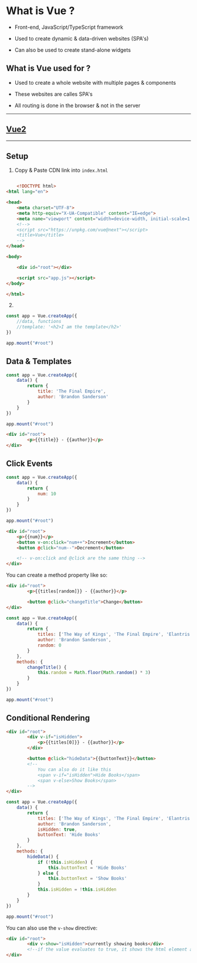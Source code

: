 # What is Vue ?

- Front-end, JavaScript/TypeScript framework

- Used to create dynamic & data-driven websites (SPA's)

- Can also be used to create stand-alone widgets

## What is Vue used for ?

- Used to create a whole website with multiple pages & components

- These websites are calles SPA's

- All routing is done in the browser & not in the server

---
## [Vue2](./vue2.md)
---

## Setup


1. Copy & Paste CDN link into `index.html`

```html

    <!DOCTYPE html>
<html lang="en">

<head>
    <meta charset="UTF-8">
    <meta http-equiv="X-UA-Compatible" content="IE=edge">
    <meta name="viewport" content="width=device-width, initial-scale=1.0">
    <!-->
    <script src="https://unpkg.com/vue@next"></script>
    <title>Vue</title>
    -->
</head>

<body>

    <div id="root"></div>

    <script src="app.js"></script>
</body>

</html>
```

2.

```javascript
const app = Vue.createApp({
    //data, functions
    //template: '<h2>I am the template</h2>'
})

app.mount("#root")
```

## Data & Templates

```javascript
const app = Vue.createApp({
    data() {
        return {
            title: 'The Final Empire',
            author: 'Brandon Sanderson'
        }
    }
})

app.mount("#root")
```

```html
<div id="root">
        <p>{{title}} - {{author}}</p>
</div>
```

## Click Events

```javascript
const app = Vue.createApp({
    data() {
        return {
            num: 10
        }
    }
})

app.mount("#root")
```

```html
<div id="root">
    <p>{{num}}</p>
    <button v-on:click="num++">Increment</button>
    <button @click="num--">Decrement</button>

    <!-- v-on:click and @click are the same thing -->
</div>
```

You can create a method property like so:

```html
<div id="root">
        <p>{{titles[random]}} - {{author}}</p>

        <button @click="changeTitle">Change</button>
</div>
```

```javascript
const app = Vue.createApp({
    data() {
        return {
            titles: ['The Way of Kings', 'The Final Empire', 'Elantris'],
            author: 'Brandon Sanderson',
            random: 0
        }
    },
    methods: {
        changeTitle() {
            this.random = Math.floor(Math.random() * 3)
        }
    }
})

app.mount("#root")
```

## Conditional Rendering

```html
<div id="root">
        <div v-if="isHidden">
            <p>{{titles[0]}} - {{author}}</p>
        </div>

        <button @click="hideData">{{buttonText}}</button>
        <!--
            You can also do it like this
            <span v-if="isHidden">Hide Books</span>
            <span v-else>Show Books</span>
        -->
</div>
```

```javascript
const app = Vue.createApp({
    data() {
        return {
            titles: ['The Way of Kings', 'The Final Empire', 'Elantris', 'Warbreaker'],
            author: 'Brandon Sanderson',
            isHidden: true,
            buttonText: 'Hide Books'
        }
    },
    methods: {
        hideData() {
            if (!this.isHidden) {
                this.buttonText = 'Hide Books'
            } else {
                this.buttonText = 'Show Books'
            }
            this.isHidden = !this.isHidden
        }
    }
})

app.mount("#root")
```

You can also use the `v-show` directive:

```html
<div id="root">
        <div v-show="isHidden">currently showing books</div>
        <!--if the value evaluates to true, it shows the html element and doesn't if it's false-->
</div>
```